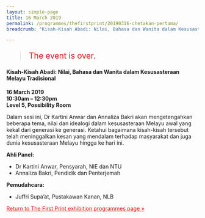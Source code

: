 ```yaml
---
layout: simple-page
title: 16 March 2019
permalink: /programmes/thefirstprint/20190316-chetakan-pertama/
breadcrumb: "Kisah-Kisah Abadi: Nilai, Bahasa dan Wanita dalam Kesusasteraan Melayu Tradisional"

---
```


<blockquote style="color: #E21216; font-size: 150%;">The event is over.</blockquote>

#### Kisah-Kisah Abadi: Nilai, Bahasa dan Wanita dalam Kesusasteraan Melayu Tradisional

__16 March 2019__<br>
__10:30am – 12:30pm__<br>
__Level 5, Possibility Room__

Dalam sesi ini, Dr Kartini Anwar dan Annaliza Bakri akan mengetengahkan beberapa tema, nilai dan idealogi dalam kesusasteraan Melayu awal yang kekal dari generasi ke generasi. Ketahui bagaimana kisah-kisah tersebut telah meninggalkan kesan yang mendalam terhadap masyarakat dan juga dunia kesusasteraan Melayu hingga ke hari ini.

__Ahli Panel:__

* Dr Kartini Anwar, Pensyarah, NIE dan NTU
* Annaliza Bakri, Pendidik dan Penterjemah

__Pemudahcara:__

* Juffri Supa’at, Pustakawan Kanan, NLB

<a href="/exhibitions/past-exhibitions/thefirstprint/programmes/" style="color:#E21216;">Return to The First Print exhibition programmes page &#187;</a>